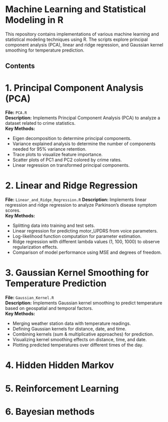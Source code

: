 # Machine Learning and Statistical Modeling in R
This repository contains implementations of various machine learning and statistical modeling techniques using R. The scripts explore principal component analysis (PCA), linear and ridge regression, and Gaussian kernel smoothing for temperature prediction.

## Contents
# 1. Principal Component Analysis (PCA)
**File:** `PCA.R`  
**Description:** Implements Principal Component Analysis (PCA) to analyze a dataset related to crime statistics.  
**Key Methods:**  
- Eigen decomposition to determine principal components.
- Variance explained analysis to determine the number of components needed for 95% variance retention.
- Trace plots to visualize feature importance.
- Scatter plots of PC1 and PC2 colored by crime rates.
- Linear regression on transformed principal components.
# 2. Linear and Ridge Regression
**File:** `Linear_and_Ridge_Regression.R`
**Description:** Implements linear regression and ridge regression to analyze Parkinson’s disease symptom scores.  
**Key Methods:**  
- Splitting data into training and test sets.
- Linear regression for predicting motor_UPDRS from voice parameters.
- Log-likelihood function computation for parameter estimation.
- Ridge regression with different lambda values (1, 100, 1000) to observe regularization effects.
- Comparison of model performance using MSE and degrees of freedom.
# 3. Gaussian Kernel Smoothing for Temperature Prediction
**File:** `Gaussian_Kernel.R`  
**Description:** Implements Gaussian kernel smoothing to predict temperature based on geospatial and temporal factors.  
**Key Methods:**  
- Merging weather station data with temperature readings.
- Defining Gaussian kernels for distance, date, and time.
- Combining kernels (sum & multiplicative approaches) for prediction.
- Visualizing kernel smoothing effects on distance, time, and date.
- Plotting predicted temperatures over different times of the day.
# 4. Hidden Hidden Markov

# 5. Reinforcement Learning

# 6. Bayesian methods
